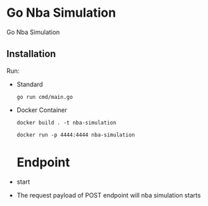 # Go Nba Simulation

Go Nba Simulation

## Installation

Run:

+ Standard
   ```
   go run cmd/main.go
  ```
+ Docker Container
    ``` 
    docker build . -t nba-simulation
    ```
    
    ```
    docker run -p 4444:4444 nba-simulation
    ```

    # Endpoint
+ start
- The request payload of POST endpoint will nba simulation starts

